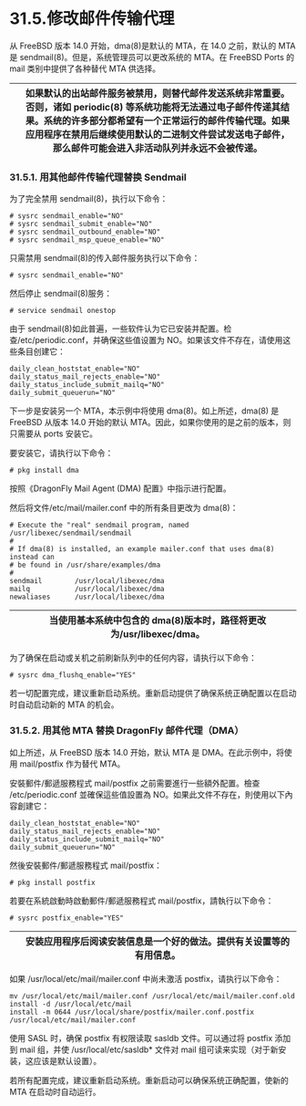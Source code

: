 # 31.5.修改邮件传输代理

从 FreeBSD 版本 14.0 开始，dma(8)是默认的 MTA，在 14.0 之前，默认的 MTA 是 sendmail(8)。但是，系统管理员可以更改系统的 MTA。在 FreeBSD Ports 的 mail 类别中提供了各种替代 MTA 供选择。

|  | 如果默认的出站邮件服务被禁用，则替代邮件发送系统非常重要。否则，诸如 periodic(8) 等系统功能将无法通过电子邮件传递其结果。系统的许多部分都希望有一个正常运行的邮件传输代理。如果应用程序在禁用后继续使用默认的二进制文件尝试发送电子邮件，那么邮件可能会进入非活动队列并永远不会被传递。|
| -- | ----------------------------------------------------------------------------------------------------------------------------------------------------------------------------------------------------------------------------------------------------------------------------------------- |

### 31.5.1. 用其他邮件传输代理替换 Sendmail

为了完全禁用 sendmail(8)，执行以下命令：

```
# sysrc sendmail_enable="NO"
# sysrc sendmail_submit_enable="NO"
# sysrc sendmail_outbound_enable="NO"
# sysrc sendmail_msp_queue_enable="NO"
```

只需禁用 sendmail(8)的传入邮件服务执行以下命令：

```
# sysrc sendmail_enable="NO"
```

然后停止 sendmail(8)服务：

```
# service sendmail onestop
```

由于 sendmail(8)如此普遍，一些软件认为它已安装并配置。检查/etc/periodic.conf，并确保这些值设置为 NO。如果该文件不存在，请使用这些条目创建它：

```
daily_clean_hoststat_enable="NO"
daily_status_mail_rejects_enable="NO"
daily_status_include_submit_mailq="NO"
daily_submit_queuerun="NO"
```

下一步是安装另一个 MTA，本示例中将使用 dma(8)。如上所述，dma(8) 是 FreeBSD 从版本 14.0 开始的默认 MTA。因此，如果你使用的是之前的版本，则只需要从 ports 安装它。

要安装它，请执行以下命令：

```
# pkg install dma
```

按照《DragonFly Mail Agent (DMA) 配置》中指示进行配置。

然后将文件/etc/mail/mailer.conf 中的所有条目更改为 dma(8)：

```
# Execute the "real" sendmail program, named /usr/libexec/sendmail/sendmail
#
# If dma(8) is installed, an example mailer.conf that uses dma(8) instead can
# be found in /usr/share/examples/dma
#
sendmail        /usr/local/libexec/dma
mailq           /usr/local/libexec/dma
newaliases      /usr/local/libexec/dma
```

|  | 当使用基本系统中包含的 dma(8)版本时，路径将更改为/usr/libexec/dma。|
| -- | --------------------------------------------------------------------- |

为了确保在启动或关机之前刷新队列中的任何内容，请执行以下命令：

```
# sysrc dma_flushq_enable="YES"
```

若一切配置完成，建议重新启动系统。重新启动提供了确保系统正确配置以在启动时自动启动新的 MTA 的机会。

### 31.5.2. 用其他 MTA 替换 DragonFly 邮件代理（DMA）

如上所述，从 FreeBSD 版本 14.0 开始，默认 MTA 是 DMA。在此示例中，将使用 mail/postfix 作为替代 MTA。

安裝郵件/郵遞服務程式 mail/postfix 之前需要進行一些額外配置。檢查 /etc/periodic.conf 並確保這些值設置為 NO。如果此文件不存在，則使用以下內容創建它：

```
daily_clean_hoststat_enable="NO"
daily_status_mail_rejects_enable="NO"
daily_status_include_submit_mailq="NO"
daily_submit_queuerun="NO"
```

然後安裝郵件/郵遞服務程式 mail/postfix：

```
# pkg install postfix
```

若要在系統啟動時啟動郵件/郵遞服務程式 mail/postfix，請執行以下命令：

```
# sysrc postfix_enable="YES"
```

|  | 安装应用程序后阅读安装信息是一个好的做法。提供有关设置等的有用信息。|
| -- | ---------------------------------------------------------------------- |

如果 /usr/local/etc/mail/mailer.conf 中尚未激活 postfix，请执行以下命令：

```
mv /usr/local/etc/mail/mailer.conf /usr/local/etc/mail/mailer.conf.old
install -d /usr/local/etc/mail
install -m 0644 /usr/local/share/postfix/mailer.conf.postfix /usr/local/etc/mail/mailer.conf
```

使用 SASL 时，确保 postfix 有权限读取 sasldb 文件。可以通过将 postfix 添加到 mail 组，并使 /usr/local/etc/sasldb* 文件对 mail 组可读来实现（对于新安装，这应该是默认设置）。

若所有配置完成，建议重新启动系统。重新启动可以确保系统正确配置，使新的 MTA 在启动时自动运行。
